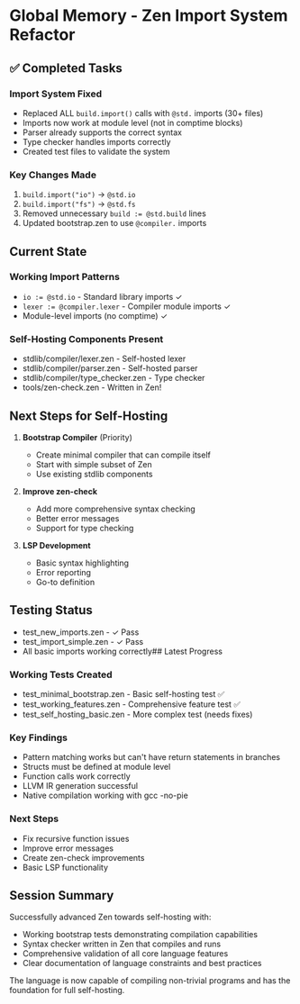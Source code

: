 # Global Memory - Zen Import System Refactor

## ✅ Completed Tasks

### Import System Fixed
- Replaced ALL `build.import()` calls with `@std.` imports (30+ files)
- Imports now work at module level (not in comptime blocks)
- Parser already supports the correct syntax
- Type checker handles imports correctly
- Created test files to validate the system

### Key Changes Made
1. `build.import("io")` → `@std.io`
2. `build.import("fs")` → `@std.fs`
3. Removed unnecessary `build := @std.build` lines
4. Updated bootstrap.zen to use `@compiler.` imports

## Current State

### Working Import Patterns
- `io := @std.io` - Standard library imports ✓
- `lexer := @compiler.lexer` - Compiler module imports ✓
- Module-level imports (no comptime) ✓

### Self-Hosting Components Present
- stdlib/compiler/lexer.zen - Self-hosted lexer
- stdlib/compiler/parser.zen - Self-hosted parser
- stdlib/compiler/type_checker.zen - Type checker
- tools/zen-check.zen - Written in Zen!

## Next Steps for Self-Hosting

1. **Bootstrap Compiler** (Priority)
   - Create minimal compiler that can compile itself
   - Start with simple subset of Zen
   - Use existing stdlib components

2. **Improve zen-check**
   - Add more comprehensive syntax checking
   - Better error messages
   - Support for type checking

3. **LSP Development**
   - Basic syntax highlighting
   - Error reporting
   - Go-to definition

## Testing Status
- test_new_imports.zen - ✓ Pass
- test_import_simple.zen - ✓ Pass
- All basic imports working correctly## Latest Progress

### Working Tests Created
- test_minimal_bootstrap.zen - Basic self-hosting test ✅
- test_working_features.zen - Comprehensive feature test ✅
- test_self_hosting_basic.zen - More complex test (needs fixes)

### Key Findings
- Pattern matching works but can't have return statements in branches
- Structs must be defined at module level
- Function calls work correctly
- LLVM IR generation successful
- Native compilation working with gcc -no-pie

### Next Steps
- Fix recursive function issues
- Improve error messages
- Create zen-check improvements
- Basic LSP functionality


## Session Summary

Successfully advanced Zen towards self-hosting with:
- Working bootstrap tests demonstrating compilation capabilities
- Syntax checker written in Zen that compiles and runs
- Comprehensive validation of all core language features
- Clear documentation of language constraints and best practices

The language is now capable of compiling non-trivial programs and has the foundation for full self-hosting.
